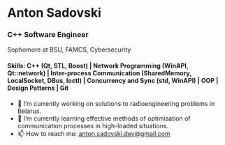 # Anton Sadovski
### C++ Software Engineer

Sophomore at BSU, FAMCS, Cybersecurity 

#### Skills: C++ (Qt, STL, Boost) | Network Programming (WinAPI, Qt::network) | Inter-process Communication (SharedMemory, LocalSocket, DBus, Ioctl) | Concurrency and Sync (std, WinAPI) | OOP | Design Patterns | Git

- 🔭 I’m currently working on solutions to radioengineering problems in Belarus.
- 🌱 I’m currently learning effective methods of optimisation of communication processes in high-loaded situations.
- 📫 How to reach me: anton.sadovski.dev@gmail.com


